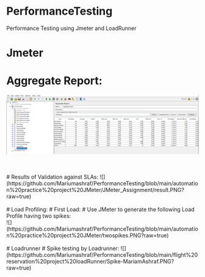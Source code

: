 # PerformanceTesting
Performance Testing using Jmeter and LoadRunner
<br/>
# Jmeter
# Aggregate Report:
![](https://github.com/Mariumashraf/PerformanceTesting/blob/main/automation%20practice%20project%20JMeter/JMeter_Assignment/aggregate%20report.PNG)

<br/>
<br/>
# Results of Validation against SLAs:
![](https://github.com/Mariumashraf/PerformanceTesting/blob/main/automation%20practice%20project%20JMeter/JMeter_Assignment/result.PNG?raw=true)

<br/>
<br/>
# Load Profiling:
# First Load:
# Use JMeter to generate the following Load Profile having two spikes:
<br/>
![](https://github.com/Mariumashraf/PerformanceTesting/blob/main/automation%20practice%20project%20JMeter/twospikes.PNG?raw=true)

<br/>
<br/>
# Loadrunner
# Spike testing by Loadrunner:
![](https://github.com/Mariumashraf/PerformanceTesting/blob/main/flight%20reservation%20project%20loadRunner/Spike-MariamAshraf.PNG?raw=true)



